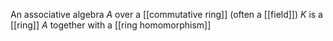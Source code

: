 An associative algebra $A$ over a [[commutative ring]] (often a [[field]]) $K$ is a [[ring]] $A$ together with a [[ring homomorphism]] 